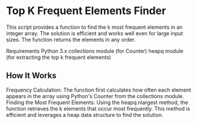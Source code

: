 # Top K Frequent Elements Finder

This script provides a function to find the k most frequent elements in an integer array. The solution is efficient and works well even for large input sizes. The function returns the elements in any order.

Requirements
Python 3.x
collections module (for Counter)
heapq module (for extracting the top k frequent elements)

## How It Works
Frequency Calculation: The function first calculates how often each element appears in the array using Python's Counter from the collections module.
Finding the Most Frequent Elements: Using the heapq.nlargest method, the function retrieves the k elements that occur most frequently. This method is efficient and leverages a heap data structure to find the solution.
